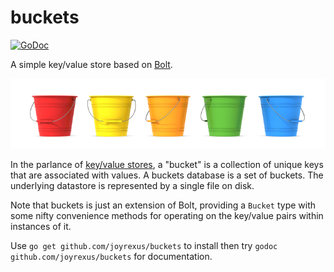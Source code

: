 # buckets 

[![GoDoc](https://godoc.org/github.com/joyrexus/buckets?status.svg)](https://godoc.org/github.com/joyrexus/buckets)

A simple key/value store based on [Bolt](https://github.com/boltdb/bolt). 

![buckets](buckets.jpg)

In the parlance of [key/value stores](https://en.wikipedia.org/wiki/Key-value_database), a "bucket" is a collection of unique keys that are associated with values. A buckets database is a set of buckets.  The underlying datastore is represented by a single file on disk.  

Note that buckets is just an extension of Bolt, providing a `Bucket` type with some nifty convenience methods for operating on the key/value pairs within instances of it.

Use `go get github.com/joyrexus/buckets` to install then try `godoc github.com/joyrexus/buckets` for documentation.
